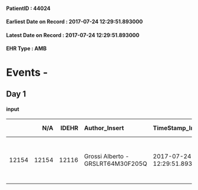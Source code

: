 
#### PatientID : 44024
#### Earliest Date on Record : 2017-07-24 12:29:51.893000
#### Latest Date on Record : 2017-07-24 12:29:51.893000
#### EHR Type : AMB

# Events - 

## Day 1

#### input
|       |    N/A |   IDEHR | Author_Insert                     | TimeStamp_Insert           | EHRType   |   PatientID |   IDDigitalSignDocument | persone_vicine   |   Unnamed: 0_x.1 |   IDANAMNESI_SOCIALE | Patient   | FamigliaAltro   | Paziente_T   | FamigliaAltro_T   |   Non_Rilevabile_x.1 | Note_Non_Rilevabile_x.1   | opt_Problemi   | chk_contr_sintomi   | opt_paziente_a   | opt_famiglia_a   | opt_adeguatezza   | ds_note_ad                                                      | opt_paziente_solo   | opt_presente_assente   | Presenza_minori   | Caregiver_principale   | opt_capacita     | opt_risorse_ec   | opt_paziente_ad   | opt_caregiver_ad   | opt_inv_civile   | Needs     | Domestic partnership   | Fragility                    |
|------:|-------:|--------:|:----------------------------------|:---------------------------|:----------|------------:|------------------------:|:-----------------|-----------------:|---------------------:|:----------|:----------------|:-------------|:------------------|---------------------:|:--------------------------|:---------------|:--------------------|:-----------------|:-----------------|:------------------|:----------------------------------------------------------------|:--------------------|:-----------------------|:------------------|:-----------------------|:-----------------|:-----------------|:------------------|:-------------------|:-----------------|:----------|:-----------------------|:-----------------------------|
| 12154 |  12154 |   12116 | Grossi Alberto - GRSLRT64M30F205Q | 2017-07-24 12:29:51.893000 | AMB       |       44024 |                  827240 | N/A              |             6699 |                 4216 | No#0      | Si#1            | No#0         | Si#1              |                    0 | NR                        | No#0           | controllo sintomi#0 | Indefinite#2     | Congruenti#1     | Da valutare#2     | Vie con le due figlie che garantiscono la presenza nelle 24 ore | No#0                | Presente#1             | No#0              | daughters              | Incrementabile#1 | Da valutare#2    | Totale#2          | Totale#2           | Si#1             | Clinici#0 | Figli#2                | sovraccarico assistenziale#4 |


